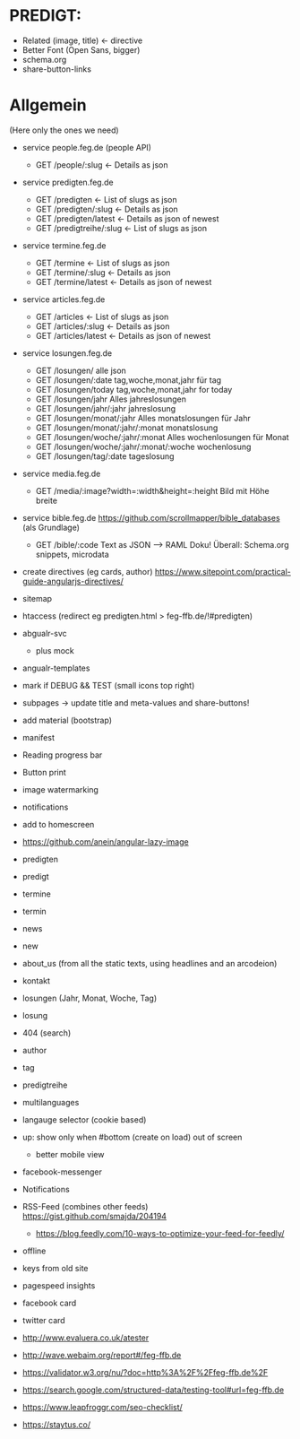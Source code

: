 # PREDIGT:
* Related (image, title) <- directive
* Better Font (Open Sans, bigger)
* schema.org
* share-button-links

# Allgemein
(Here only the ones we need)
* service people.feg.de (people API)
    * GET /people/:slug <- Details as json
* service predigten.feg.de
    * GET /predigten <- List of slugs as json
    * GET /predigten/:slug <- Details as json
    * GET /predigten/latest <- Details as json of newest
    * GET /predigtreihe/:slug <- List of slugs as json
* service termine.feg.de
    * GET /termine <- List of slugs as json
    * GET /termine/:slug <- Details as json
    * GET /termine/latest <- Details as json of newest
* service articles.feg.de
    * GET /articles <- List of slugs as json
    * GET /articles/:slug <- Details as json
    * GET /articles/latest <- Details as json of newest
* service losungen.feg.de
    * GET /losungen/ alle json
    * GET /losungen/:date tag,woche,monat,jahr für tag
    * GET /losungen/today tag,woche,monat,jahr for today
    * GET /losungen/jahr Alles jahreslosungen
    * GET /losungen/jahr/:jahr jahreslosung
    * GET /losungen/monat/:jahr Alles monatslosungen für Jahr
    * GET /losungen/monat/:jahr/:monat monatslosung
    * GET /losungen/woche/:jahr/:monat Alles wochenlosungen für Monat
    * GET /losungen/woche/:jahr/:monat/:woche wochenlosung
    * GET /losungen/tag/:date tageslosung 
* service media.feg.de
    * GET /media/:image?width=:width&height=:height Bild mit Höhe breite
* service bible.feg.de https://github.com/scrollmapper/bible_databases (als Grundlage)
    * GET /bible/:code Text as JSON
--> RAML Doku!
Überall: Schema.org snippets, microdata


* create directives (eg cards, author) https://www.sitepoint.com/practical-guide-angularjs-directives/
* sitemap
* htaccess (redirect eg predigten.html > feg-ffb.de/!#predigten)
* abgualr-svc
    * plus mock 
* angualr-templates
* mark if DEBUG && TEST (small icons top right)

* subpages -> update title and meta-values and share-buttons!



* add material (bootstrap)
* manifest
* Reading progress bar
* Button print
* image watermarking
* notifications
* add to homescreen
* https://github.com/anein/angular-lazy-image

* predigten
* predigt
* termine
* termin
* news
* new
* about_us (from all the static texts, using headlines and an arcodeion)
* kontakt
* losungen (Jahr, Monat, Woche, Tag)
* losung
* 404 (search)

* author
* tag
* predigtreihe

* multilanguages
* langauge selector (cookie based)


* up: show only when #bottom (create on load) out of screen
    * better mobile view

* facebook-messenger
* Notifications
* RSS-Feed (combines other feeds) https://gist.github.com/smajda/204194
    * https://blog.feedly.com/10-ways-to-optimize-your-feed-for-feedly/
* offline

* keys from old site
* pagespeed insights
* facebook card
* twitter card
* http://www.evaluera.co.uk/atester
* http://wave.webaim.org/report#/feg-ffb.de
* https://validator.w3.org/nu/?doc=http%3A%2F%2Ffeg-ffb.de%2F
* https://search.google.com/structured-data/testing-tool#url=feg-ffb.de
* https://www.leapfroggr.com/seo-checklist/
* https://staytus.co/
